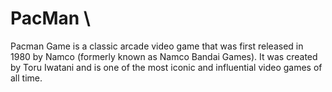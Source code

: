 # PacMan \
Pacman Game is a classic arcade video game that was first released in 1980 by Namco (formerly known as Namco Bandai Games). It was created by Toru Iwatani and is one of the most iconic and influential video games of all time.
